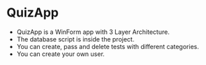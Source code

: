 # QuizApp

- QuizApp is a WinForm app with 3 Layer Architecture.
- The database script is inside the project.
- You can create, pass and delete tests with different categories.
- You can create your own user.
